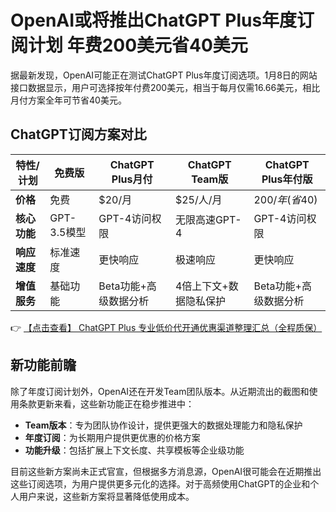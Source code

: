 # OpenAI或将推出ChatGPT Plus年度订阅计划 年费200美元省40美元

据最新发现，OpenAI可能正在测试ChatGPT Plus年度订阅选项。1月8日的网站接口数据显示，用户可选择按年付费200美元，相当于每月仅需16.66美元，相比月付方案全年可节省40美元。

## ChatGPT订阅方案对比

| 特性/计划       | 免费版                              | ChatGPT Plus月付             | ChatGPT Team版               | ChatGPT Plus年付版          |
|----------------|--------------------------------|---------------------------|---------------------------|---------------------------|
| **价格**       | 免费                            | $20/月                    | $25/人/月                 | $200/年(省$40)            |
| **核心功能**   | GPT-3.5模型                   | GPT-4访问权限             | 无限高速GPT-4             | GPT-4访问权限             |
| **响应速度**   | 标准速度                       | 更快响应                  | 极速响应                  | 更快响应                  |
| **增值服务**   | 基础功能                       | Beta功能+高级数据分析     | 4倍上下文+数据隐私保护    | Beta功能+高级数据分析     |

👉 [【点击查看】 ChatGPT Plus 专业低价代开通优惠渠道整理汇总（全程质保）](https://bit.ly/DaiKai)

## 新功能前瞻

除了年度订阅计划外，OpenAI还在开发Team团队版本。从近期流出的截图和使用条款更新来看，这些新功能正在稳步推进中：

- **Team版本**：专为团队协作设计，提供更强大的数据处理能力和隐私保护
- **年度订阅**：为长期用户提供更优惠的价格方案
- **功能升级**：包括扩展上下文长度、共享模板等企业级功能

目前这些新方案尚未正式官宣，但根据多方消息源，OpenAI很可能会在近期推出这些订阅选项，为用户提供更多元化的选择。对于高频使用ChatGPT的企业和个人用户来说，这些新方案将显著降低使用成本。